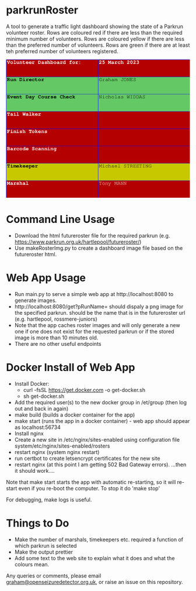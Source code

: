 # parkrunRoster
A tool to generate a traffic light dashboard showing the state of a Parkrun volunteer roster.
Rows are coloured red if there are less than the required minimum number of volunteers.
Rows are coloured yellow if there are less than the preferred number of volunteers.
Rows are green if there are at least teh preferred number of volunteers registered.

![Example Dashboard Image](https://github.com/jones139/parkrunRoster/blob/main/roster_hartlepool.png?raw=true)

# Command Line Usage
  - Download the html futureroster file for the required parkrun (e.g. https://www.parkrun.org.uk/hartlepool/futureroster/)
  - Use makeRosterImg.py to create a dashboard image file based on the futureroster html.


# Web App Usage
  - Run main.py to serve a simple web app at http://localhost:8080 to generate images.
  - http://localhost:8080/get?pRunName=<parkrun name> should dispaly a png image for the specified parkrun.   <parkrun name> should
      be the name that is in the futureroster url (e.g. hartlepool, rossmere-juniors)
  - Note that the app caches roster images and will only generate a new one if one does not exist for the requested parkrun or if the stored image is more than 10 minutes old.
  - There are no other useful endpoints


# Docker Install of Web App
  - Install Docker:
      - curl -fsSL https://get.docker.com -o get-docker.sh
      - sh get-docker.sh
  - Add the required user(s) to the new docker group in /et/group (then log out and back in again)
  - make build  (builds a docker container for the app)
  - make start  (runs the app in a docker container) - web app should appear as localhost:56734
  - Install nginx
  - Create a new site in /etc/nginx/sites-enabled using configuration file system/etc/nginx/sites-enabled/rosters
  - restart nginx (system nginx restart)
  - run certbot to create letsencrypt certificates for the new site
  - restart nginx (at this point I am getting 502 Bad Gateway errors).
  ...then it should work....

  Note that make start starts the app with automatic re-starting, so it will re-start even if you re-boot the computer.  To stop it do 'make stop'

  For debugging, make logs is useful.


# Things to Do
   - Make the number of marshals, timekeepers etc. required a function of which parkrun is selected
   - Make the output prettier
   - Add some text to the web site to explain what it does and what the colours mean.



Any queries or comments, please email graham@openseizuredetector.org.uk, or raise an issue on this repository.



